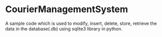 # CourierManagementSystem
A sample code which is used to modify, insert, delete, store, retrieve the data in the database(.db)
using sqlite3 library in python.
